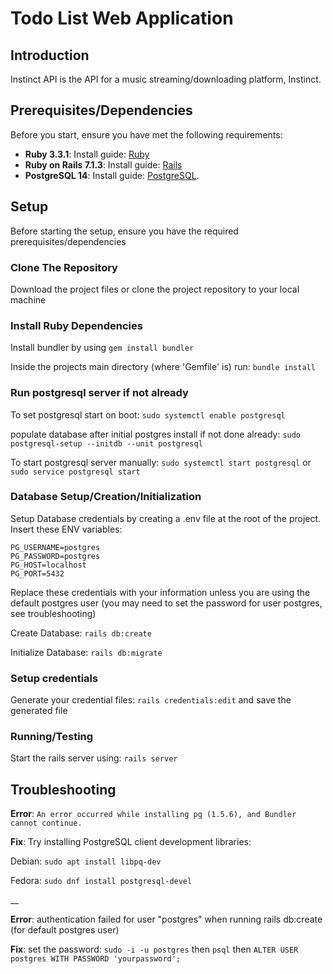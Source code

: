 # Todo List Web Application

## Introduction
Instinct API is the API for a music streaming/downloading platform, Instinct. 

## Prerequisites/Dependencies
Before you start, ensure you have met the following requirements:
- **Ruby 3.3.1**: Install guide: [Ruby](https://www.ruby-lang.org/en/documentation/installation/)
- **Ruby on Rails 7.1.3**: Install guide: [Rails](https://guides.rubyonrails.org/getting_started.html)
- **PostgreSQL 14**: Install guide: [PostgreSQL](https://www.postgresql.org/download/).

## Setup
Before starting the setup, ensure you have the required prerequisites/dependencies

### Clone The Repository
Download the project files or clone the project repository to your local machine

### Install Ruby Dependencies
Install bundler by using `gem install bundler`

Inside the projects main directory (where 'Gemfile' is) run: `bundle install`

### Run postgresql server if not already
To set postgresql start on boot: `sudo systemctl enable postgresql` 

populate database after initial postgres install if not done already: `sudo postgresql-setup --initdb --unit postgresql`

To start postgresql server manually: `sudo systemctl start postgresql` or `sudo service postgresql start`

### Database Setup/Creation/Initialization
Setup Database credentials by creating a .env file at the root of the project. Insert these ENV variables: 
```
PG_USERNAME=postgres
PG_PASSWORD=postgres
PG_HOST=localhost
PG_PORT=5432
```
Replace these credentials with your information unless you are using the default postgres user (you may need to set the password for user postgres, see troubleshooting)

Create Database: `rails db:create`

Initialize Database: `rails db:migrate`


### Setup credentials
Generate your credential files: `rails credentials:edit` and save the generated file


### Running/Testing
Start the rails server using: `rails server`


## Troubleshooting

**Error**: `An error occurred while installing pg (1.5.6), and Bundler cannot continue.` 

**Fix**: Try installing PostgreSQL client development libraries:

Debian:
`sudo apt install libpq-dev`

Fedora:
`sudo dnf install postgresql-devel`

__

**Error**: authentication failed for user "postgres" when running rails db:create (for default postgres user)

**Fix**: set the password: `sudo -i -u postgres` then `psql` then `ALTER USER postgres WITH PASSWORD 'yourpassword';`
